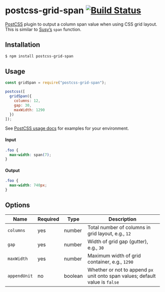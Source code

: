 # postcss-grid-span [![Build Status][ci-img]][ci]

[PostCSS] plugin to output a column span value when using CSS grid layout. This is similar to [Susy’s] `span` function.

## Installation

```sh
$ npm install postcss-grid-span
```

## Usage

```js
const gridSpan = require("postcss-grid-span");

postcss([
  gridSpan({
    columns: 12,
    gap: 30,
    maxWidth: 1290
  })
]);
```

See [PostCSS usage docs] for examples for your environment.

#### Input

```css
.foo {
  max-width: span(7);
}
```

#### Output

```css
.foo {
  max-width: 740px;
}
```

## Options

| Name | Required | Type | Description |
| ---- | -------- | ---- | ----------- |
| `columns` | yes | number | Total number of columns in grid layout, e.g., `12` |
| `gap` | yes | number | Width of grid gap (gutter), e.g., `30` |
| `maxWidth` | yes | number | Maximum width of grid container, e.g., `1290` |
| `appendUnit` | no | boolean | Whether or not to append `px` unit onto span values; default value is `false` |


[PostCSS]: https://github.com/postcss/postcss
[PostCSS usage docs]: https://github.com/postcss/postcss#usage
[ci-img]: https://travis-ci.org/thomasthesecond/postcss-grid-span.svg
[ci]: https://travis-ci.org/thomasthesecond/postcss-grid-span
[Susy’s]: http://oddbird.net/susy/
